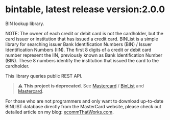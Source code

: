# bintable, latest release version:2.0.0

BIN lookup library.

NOTE: The owner of each credit or debit card is not the cardholder, but the card issuer or institution that has issued a credit card. 
BINList is a simple library for searching issuer Bank Identification Numbers (BIN) / Issuer Identification Numbers (IIN). The first 8 digits of a credit or debit card number represent the IIN, previously known as Bank Identification Number (BIN). These 8 numbers identify the institution that issued the card to the cardholder.

This library queries public REST API.

> :warning: **This project is deprecated**. See [Mastercard](https://github.com/Mastercard) / [BinList](https://ecommthatworks.com/mastercard-bin-list/) and [Mastercard](https://github.com/Mastercard).

For those who are not programmers and only want to download up-to-date BINLIST database directly from the MasterCard website, please check out detailed article on my blog: [ecommThatWorks.com](https://ecommthatworks.com/mastercard-bin-list/).

